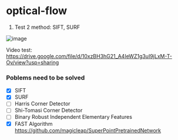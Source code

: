 # optical-flow
1) Test 2 method: SIFT, SURF

![image](https://user-images.githubusercontent.com/45755087/117583371-fdd3e100-b130-11eb-80dd-f939028ef0ca.png)


Video test: https://drive.google.com/file/d/10xzBH3hG21_A4IeWZ1g3uI9jLxM-T-Ov/view?usp=sharing

### Poblems need to be solved

- [x] SIFT
- [x] SURF
- [ ] Harris Corner Detector
- [ ] Shi-Tomasi Corner Detector 
- [ ] Binary Robust Independent Elementary Features
- [x] FAST Algorithm 
https://github.com/magicleap/SuperPointPretrainedNetwork
